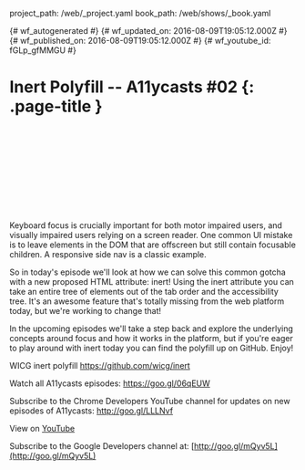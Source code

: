 project_path: /web/_project.yaml
book_path: /web/shows/_book.yaml

{# wf_autogenerated #}
{# wf_updated_on: 2016-08-09T19:05:12.000Z #}
{# wf_published_on: 2016-08-09T19:05:12.000Z #}
{# wf_youtube_id: fGLp_gfMMGU #}

# Inert Polyfill -- A11ycasts #02 {: .page-title }


<div class="video-wrapper">
  <iframe class="devsite-embedded-youtube-video" data-video-id="fGLp_gfMMGU"
          data-autohide="1" data-showinfo="0" frameborder="0" allowfullscreen>
  </iframe>
</div>

Keyboard focus is crucially important for both motor impaired users, and visually impaired users relying on a screen reader. One common UI mistake is to leave elements in the DOM that are offscreen but still contain focusable children. A responsive side nav is a classic example.

So in today&#x27;s episode we&#x27;ll look at how we can solve this common gotcha with a new proposed HTML attribute: inert! Using the inert attribute you can take an entire tree of elements out of the tab order and the accessibility tree. It&#x27;s an awesome feature that&#x27;s totally missing from the web platform today, but we&#x27;re working to change that!

In the upcoming episodes we&#x27;ll take a step back and explore the underlying concepts around focus and how it works in the platform, but if you&#x27;re eager to play around with inert today you can find the polyfill up on GitHub. Enjoy!

WICG inert polyfill
https://github.com/wicg/inert

Watch all A11ycasts episodes: https://goo.gl/06qEUW

Subscribe to the Chrome Developers YouTube channel for updates on new episodes of A11ycasts: http://goo.gl/LLLNvf

View on [YouTube](https://youtu.be/fGLp_gfMMGU)

Subscribe to the Google Developers channel at: [http://goo.gl/mQyv5L](http://goo.gl/mQyv5L)
